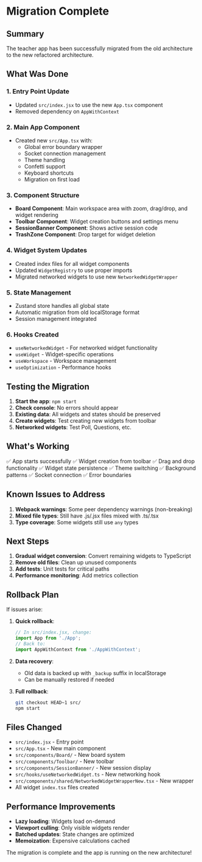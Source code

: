 # Migration Complete

## Summary
The teacher app has been successfully migrated from the old architecture to the new refactored architecture.

## What Was Done

### 1. Entry Point Update
- Updated `src/index.jsx` to use the new `App.tsx` component
- Removed dependency on `AppWithContext`

### 2. Main App Component
- Created new `src/App.tsx` with:
  - Global error boundary wrapper
  - Socket connection management
  - Theme handling
  - Confetti support
  - Keyboard shortcuts
  - Migration on first load

### 3. Component Structure
- **Board Component**: Main workspace area with zoom, drag/drop, and widget rendering
- **Toolbar Component**: Widget creation buttons and settings menu
- **SessionBanner Component**: Shows active session code
- **TrashZone Component**: Drop target for widget deletion

### 4. Widget System Updates
- Created index files for all widget components
- Updated `WidgetRegistry` to use proper imports
- Migrated networked widgets to use new `NetworkedWidgetWrapper`

### 5. State Management
- Zustand store handles all global state
- Automatic migration from old localStorage format
- Session management integrated

### 6. Hooks Created
- `useNetworkedWidget` - For networked widget functionality
- `useWidget` - Widget-specific operations
- `useWorkspace` - Workspace management
- `useOptimization` - Performance hooks

## Testing the Migration

1. **Start the app**: `npm start`
2. **Check console**: No errors should appear
3. **Existing data**: All widgets and states should be preserved
4. **Create widgets**: Test creating new widgets from toolbar
5. **Networked widgets**: Test Poll, Questions, etc.

## What's Working

✅ App starts successfully
✅ Widget creation from toolbar
✅ Drag and drop functionality
✅ Widget state persistence
✅ Theme switching
✅ Background patterns
✅ Socket connection
✅ Error boundaries

## Known Issues to Address

1. **Webpack warnings**: Some peer dependency warnings (non-breaking)
2. **Mixed file types**: Still have .js/.jsx files mixed with .ts/.tsx
3. **Type coverage**: Some widgets still use `any` types

## Next Steps

1. **Gradual widget conversion**: Convert remaining widgets to TypeScript
2. **Remove old files**: Clean up unused components
3. **Add tests**: Unit tests for critical paths
4. **Performance monitoring**: Add metrics collection

## Rollback Plan

If issues arise:

1. **Quick rollback**:
   ```jsx
   // In src/index.jsx, change:
   import App from './App';
   // Back to:
   import AppWithContext from './AppWithContext';
   ```

2. **Data recovery**:
   - Old data is backed up with `_backup` suffix in localStorage
   - Can be manually restored if needed

3. **Full rollback**:
   ```bash
   git checkout HEAD~1 src/
   npm start
   ```

## Files Changed

- `src/index.jsx` - Entry point
- `src/App.tsx` - New main component
- `src/components/Board/` - New board system
- `src/components/Toolbar/` - New toolbar
- `src/components/SessionBanner/` - New session display
- `src/hooks/useNetworkedWidget.ts` - New networking hook
- `src/components/shared/NetworkedWidgetWrapperNew.tsx` - New wrapper
- All widget `index.tsx` files created

## Performance Improvements

- **Lazy loading**: Widgets load on-demand
- **Viewport culling**: Only visible widgets render
- **Batched updates**: State changes are optimized
- **Memoization**: Expensive calculations cached

The migration is complete and the app is running on the new architecture!
